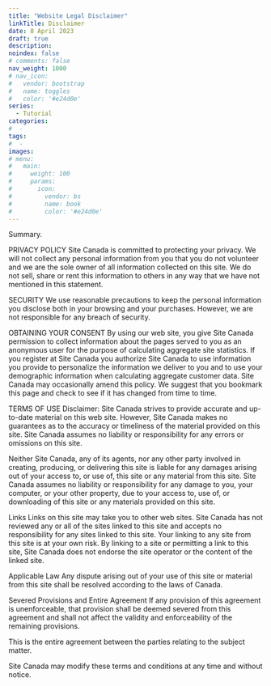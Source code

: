 ```yaml
---
title: "Website Legal Disclaimer"
linkTitle: Disclaimer
date: 8 April 2023
draft: true
description: 
noindex: false
# comments: false
nav_weight: 1000
# nav_icon:
#   vendor: bootstrap
#   name: toggles
#   color: '#e24d0e'
series:
  - Tutorial
categories:
#  - 
tags:
#  - 
images:
# menu:
#   main:
#     weight: 100
#     params:
#       icon:
#         vendor: bs
#         name: book
#         color: '#e24d0e'
---
```


Summary.

<!--more-->

PRIVACY POLICY
Site Canada is committed to protecting your privacy. We will not collect any personal information from you that you do not volunteer and we are the sole owner of all information collected on this site. We do not sell, share or rent this information to others in any way that we have not mentioned in this statement.

SECURITY
We use reasonable precautions to keep the personal information you disclose both in your browsing and your purchases. However, we are not responsible for any breach of security.

OBTAINING YOUR CONSENT
By using our web site, you give Site Canada permission to collect information about the pages served to you as an anonymous user for the purpose of calculating aggregate site statistics. If you register at Site Canada you authorize Site Canada to use information you provide to personalize the information we deliver to you and to use your demographic information when calculating aggregate customer data. Site Canada may occasionally amend this policy. We suggest that you bookmark this page and check to see if it has changed from time to time.

TERMS OF USE
Disclaimer:
Site Canada strives to provide accurate and up-to-date material on this web site. However, Site Canada makes no guarantees as to the accuracy or timeliness of the material provided on this site. Site Canada assumes no liability or responsibility for any errors or omissions on this site.

Neither Site Canada, any of its agents, nor any other party involved in creating, producing, or delivering this site is liable for any damages arising out of your access to, or use of, this site or any material from this site. Site Canada assumes no liability or responsibility for any damage to you, your computer, or your other property, due to your access to, use of, or downloading of this site or any materials provided on this site.

Links
Links on this site may take you to other web sites. Site Canada has not reviewed any or all of the sites linked to this site and accepts no responsibility for any sites linked to this site. Your linking to any site from this site is at your own risk. By linking to a site or permitting a link to this site, Site Canada does not endorse the site operator or the content of the linked site.

Applicable Law
Any dispute arising out of your use of this site or material from this site shall be resolved according to the laws of Canada.

Severed Provisions and Entire Agreement
If any provision of this agreement is unenforceable, that provision shall be deemed severed from this agreement and shall not affect the validity and enforceability of the remaining provisions.

This is the entire agreement between the parties relating to the subject matter.

Site Canada may modify these terms and conditions at any time and without notice.
